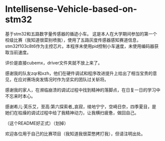# Intellisense-Vehicle-based-on-stm32
基于stm32和五路数字量传感器的循迹小车。
这是本人在大学期间参加的第一个校级比赛（我知道很菜别喷我），使用了五路灰度传感器感知赛道信息，stm32f103c8t6作为主控芯片。本程序未使用pid控制小车速度，未使用编码器获取当前速度。

评价是直接cubemx，driver文件夹就不放上来了。

感谢我的队友zqr和xzh，他们在硬件调试和程序改进提升上给出了相当宝贵的意见，在应对赛场突发情况时作为坚实的团队过关斩将。

感谢我的家人，在濒临崩溃的调试过程中找到精神的落脚点，在日复一日的学习中不忘来时本心。

感谢希儿·芙乐艾，至高:第六探索者_哀寂，绫地宁宁，空崎日奈，四季夏目，是她们在枯燥的调试过程中给了我精神动力，让我横扫疲惫，做回自己。

（这个README好正式）（划掉）

欢迎各位用于自己的比赛项目（我知道我很菜憋拷打我），但请注明出处。
